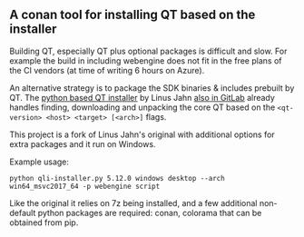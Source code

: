 ## A conan tool for installing QT based on the installer

Building QT, especially QT plus optional packages is difficult and slow. 
For example the build in including webengine does not fit in the free plans of the CI vendors (at time of writing 6 hours on Azure).

An alternative strategy is to package the SDK binaries & includes prebuilt by QT. The [python based QT installer](https://lnj.gitlab.io/post/qli-installer/) 
by Linus Jahn [also in GitLab](https://git.kaidan.im/lnj/qli-installer) already handles finding, downloading and unpacking the core
QT based on the `<qt-version> <host> <target> [<arch>]` flags. 

This project is a fork of Linus Jahn's original with additional options for extra packages and it run on Windows.

Example usage:

``python qli-installer.py 5.12.0 windows desktop --arch win64_msvc2017_64 -p webengine script``

Like the original it relies on 7z being installed, and a few additional non-default python packages are required: conan, colorama that can be obtained from pip.

